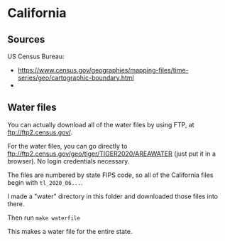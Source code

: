 # California


## Sources

US Census Bureau:

- https://www.census.gov/geographies/mapping-files/time-series/geo/cartographic-boundary.html
- 

## Water files

You can actually download all of the water files by using FTP, at ftp://ftp2.census.gov/.

For the water files, you can go directly to ftp://ftp2.census.gov/geo/tiger/TIGER2020/AREAWATER (just put it in a browser). No login credentials necessary.

The files are numbered by state FIPS code, so all of the California files begin with `tl_2020_06...`.

I made a "water" directory in this folder and downloaded those files into there. 

Then run `make waterfile`

This makes a water file for the entire state.
